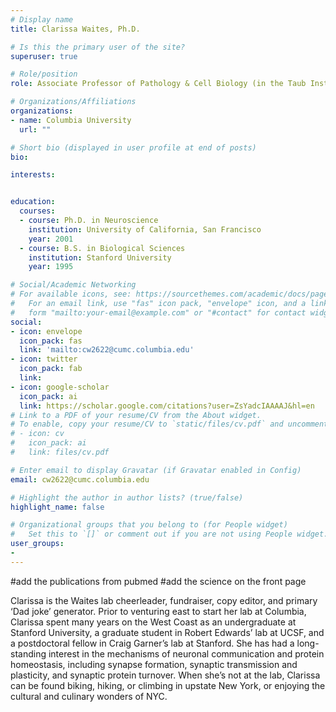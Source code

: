 ```yaml
---
# Display name
title: Clarissa Waites, Ph.D.

# Is this the primary user of the site?
superuser: true

# Role/position
role: Associate Professor of Pathology & Cell Biology (in the Taub Institute for Research on Alzheimer’s Disease and the Aging Brain); Associate Professor of Neuroscience

# Organizations/Affiliations
organizations:
- name: Columbia University
  url: ""

# Short bio (displayed in user profile at end of posts)
bio: 

interests:


education:
  courses:
  - course: Ph.D. in Neuroscience
    institution: University of California, San Francisco
    year: 2001
  - course: B.S. in Biological Sciences
    institution: Stanford University
    year: 1995

# Social/Academic Networking
# For available icons, see: https://sourcethemes.com/academic/docs/page-builder/#icons
#   For an email link, use "fas" icon pack, "envelope" icon, and a link in the
#   form "mailto:your-email@example.com" or "#contact" for contact widget.
social:
- icon: envelope
  icon_pack: fas
  link: 'mailto:cw2622@cumc.columbia.edu'
- icon: twitter
  icon_pack: fab
  link: 
- icon: google-scholar
  icon_pack: ai
  link: https://scholar.google.com/citations?user=ZsYadcIAAAAJ&hl=en
# Link to a PDF of your resume/CV from the About widget.
# To enable, copy your resume/CV to `static/files/cv.pdf` and uncomment the lines below.
# - icon: cv
#   icon_pack: ai
#   link: files/cv.pdf

# Enter email to display Gravatar (if Gravatar enabled in Config)
email: cw2622@cumc.columbia.edu

# Highlight the author in author lists? (true/false)
highlight_name: false

# Organizational groups that you belong to (for People widget)
#   Set this to `[]` or comment out if you are not using People widget.
user_groups:
-    
---
```


#add the publications from pubmed 
#add the science on the front page

Clarissa is the Waites lab cheerleader, fundraiser, copy editor, and primary ‘Dad joke’ generator. Prior to venturing east to start her lab at Columbia, Clarissa spent many years on the West Coast as an undergraduate at Stanford University, a graduate student in Robert Edwards’ lab at UCSF, and a postdoctoral fellow in Craig Garner’s lab at Stanford. She has had a long-standing interest in the mechanisms of neuronal communication and protein homeostasis, including synapse formation, synaptic transmission and plasticity, and synaptic protein turnover. When she’s not at the lab, Clarissa can be found biking, hiking, or climbing in upstate New York, or enjoying the cultural and culinary wonders of NYC.
